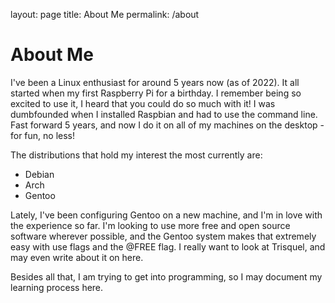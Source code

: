 layout: page
title: About Me
permalink: /about
# About Me
I've been a Linux enthusiast for around 5 years now (as of 2022). It all started when my first Raspberry Pi for a birthday. I remember being so excited to use it, I heard that you could do so much with it! I was dumbfounded when I installed Raspbian and had to use the command line. Fast forward 5 years, and now I do it on all of my machines on the desktop - for fun, no less!

The distributions that hold my interest the most currently are:

- Debian
- Arch
- Gentoo

Lately, I've been configuring Gentoo on a new machine, and I'm in love with the experience so far. I'm looking to use more free and open source software wherever possible, and the Gentoo system makes that extremely easy with use flags and the @FREE flag. I really want to look at Trisquel, and may even write about it on here. 

Besides all that, I am trying to get into programming, so I may document my learning process here.
